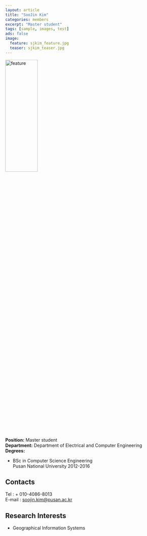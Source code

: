```yaml
---
layout: article
title: "SooJin Kim"
categories: members
excerpt: "Master student"
tags: [sample, images, test]
ads: false
image: 
  feature: sjkim_feature.jpg 
  teaser: sjkim_teaser.jpg
---
```


<div><img style="width: 45%; height: 30%" src="{{ site.url }}/images/{{ page.image.feature }}" alt="feature" ></div>

**Position:** Master student <br/>
**Department:** Department of Electrical and Computer Engineering <br/>
**Degrees:** <br/>
* BSc in Computer Science Engineering <br/>
Pusan National University 2012-2016

## Contacts

Tel : + 010-4086-8013 <br/>
E-mail : soojin.kim@pusan.ac.kr <br/>

## Research Interests

* Geographical Information Systems


